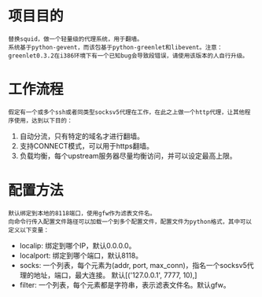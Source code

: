 # 项目目的 #
	替换squid，做一个轻量级的代理系统，用于翻墙。
	系统基于python-gevent，而该包基于python-greenlet和libevent。注意：greenlet0.3.2在i386环境下有一个已知bug会导致段错误，请使用该版本的人自行升级。

# 工作流程 #
	假定有一个或多个ssh或者同类型socksv5代理在工作，在此之上做一个http代理，让其他程序使用，达到以下目的：
1. 自动分流，只有特定的域名才进行翻墙。
2. 支持CONNECT模式，可以用于https翻墙。
3. 负载均衡，每个upstream服务器尽量均衡访问，并可以设定最高上限。

# 配置方法 #
	默认绑定到本地的8118端口，使用gfw作为滤表文件名。
	向命令行传入配置文件路径可以加载一个到多个配置文件，配置文件为python格式，其中可以定义以下变量：
* localip: 绑定到哪个IP，默认0.0.0.0。
* localport: 绑定到哪个端口，默认8118。
* socks: 一个列表，每个元素为(addr, port, max_conn)，指名一个socksv5代理的地址，端口，最大连接。
  默认[('127.0.0.1', 7777, 10),]
* filter: 一个列表，每个元素都是字符串，表示滤表文件名。默认gfw。
